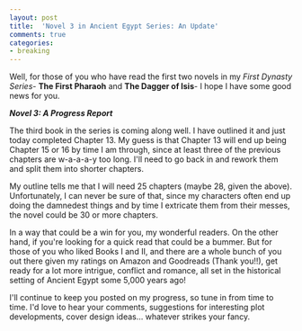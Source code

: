 ```yaml
---
layout: post
title: 	'Novel 3 in Ancient Egypt Series: An Update'
comments: true
categories:
- breaking
---
```


Well, for those of you who have read the first two novels in my *First Dynasty Series*- **The First Pharaoh** and **The Dagger of Isis**- I hope I have some good news for you. 

<!--more-->

***Novel 3: A Progress Report***

The third book in the series is coming along well. I have outlined it and just today completed Chapter 13. My guess is that Chapter 13 will end up being Chapter 15 or 16 by time I am through, since at least three of the previous chapters are w-a-a-a-y too long. I'll need to go back in and rework them and split them into shorter chapters. 

My outline tells me that I will need 25 chapters (maybe 28, given the above). Unfortunately, I can never be sure of that, since my characters often end up doing the damnedest things and by time I extricate them from their messes, the novel could be 30 or more chapters. 

In a way that could be a win for you, my wonderful readers. On the other hand, if you're looking for a quick read that could be a bummer. But for those of you who liked Books I and II, and there are a whole bunch of you out there given my ratings on Amazon and Goodreads (Thank you!!), get ready for a lot more intrigue, conflict and romance, all set in the historical setting of Ancient Egypt some 5,000 years ago!

I'll continue to keep you posted on my progress, so tune in from time to time. I'd love to hear your comments, suggestions for interesting plot developments, cover design ideas… whatever strikes your fancy. 